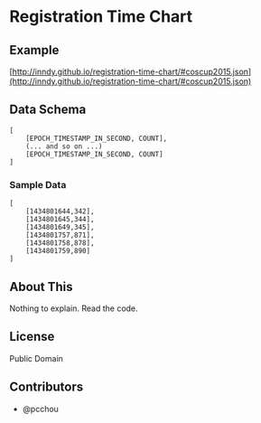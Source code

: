 # Registration Time Chart

## Example

[http://inndy.github.io/registration-time-chart/#coscup2015.json](http://inndy.github.io/registration-time-chart/#coscup2015.json)

## Data Schema

```
[
    [EPOCH_TIMESTAMP_IN_SECOND, COUNT],
    (... and so on ...)
    [EPOCH_TIMESTAMP_IN_SECOND, COUNT]
]
```

### Sample Data

```
[
    [1434801644,342],
    [1434801645,344],
    [1434801649,345],
    [1434801757,871],
    [1434801758,878],
    [1434801759,890]
]
```

## About This

Nothing to explain. Read the code.

## License

Public Domain

## Contributors

- @pcchou
